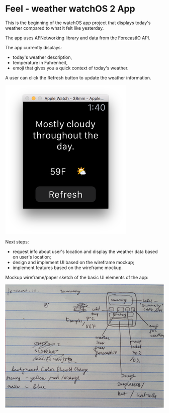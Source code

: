 # Feel - weather watchOS 2 App
This is the beginning of the watchOS app project that displays today's weather compared to what it felt like yesterday. 

The app uses [AFNetworking](https://github.com/AFNetworking/AFNetworking) library and data from the [ForecastIO](https://developer.forecast.io/) API. 

The app currently displays:
* today's weather description, 
* temperature in Fahrenheit,
* emoji that gives you a quick context of today's weather. 

A user can click the Refresh button to update the weather information. 


![image](https://github.com/ayunav/Feel-weatherWatchOS2App/blob/master/Screen.Shot.2016-02-25.at.1.40.19.AM.png)

Next steps: 

* request info about user's location and display the weather data based on user's location; 
* design and implement UI based on the wireframe mockup; 
* implement features based on the wireframe mockup. 


Mockup wireframe/paper sketch of the basic UI elements of the app: 

![mockup](https://github.com/ayunav/Feel-weatherWatchOS2App/blob/master/FeelWeatherWatchOSAppPaperSketch.jpg)
